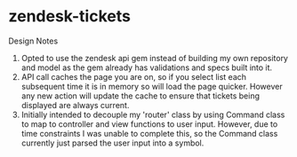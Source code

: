 # zendesk-tickets

Design Notes

1. Opted to use the zendesk api gem instead of building my own repository and model as the gem already has validations and specs built into it.
2. API call caches the page you are on, so if you select list each subsequent time it is in memory so will load the page quicker.  However any new action will update the cache to ensure that tickets being displayed are always current.
3. Initially intended to decouple my 'router' class by using Command class to map to controller and view functions to user input.  However, due to time constraints I was unable to complete this, so the Command class currently just parsed the user input into a symbol.
